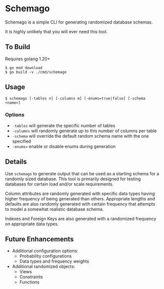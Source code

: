 # Schemago

Schemago is a simple CLI for generating randomized database schemas.

It is highly unlikely that you will ever need this tool.

## To Build

Requires golang 1.20+

```shell
$ go mod download
$ go build -v ./cmd/schemago
```

## Usage

```shell
$ schemago [-tables n] [-columns m] [-enums=true|false] [-schema <name>]
```
### Options

- `-tables` will generate the specific number of tables
- `-columns` will randomly generate up to this number of columns per table
- `-schema` will override the default random schema name with the one specified
- `-enums=` enable or disable enums during generation

## Details

Use `schemago` to generate output that can be used as a starting schema for a randomly sized database.  This tool is
primarily designed for testing databases for certain load and/or scale requirements.

Column attributes are randomly generated with specific data types having higher frequency of being generated than
others.  Appropriate lengths and defaults are also randomly generated with certain frequency that attempts to model a
somewhat realistic database schema.

Indexes and Foreign Keys are also generated with a randomized frequency on appropriate data types.

## Future Enhancements

- Additional configuration options:
  - Probability configurations 
  - Data types and frequency weights
- Additional randomized objects:
  - Views
  - Constraints
  - Functions